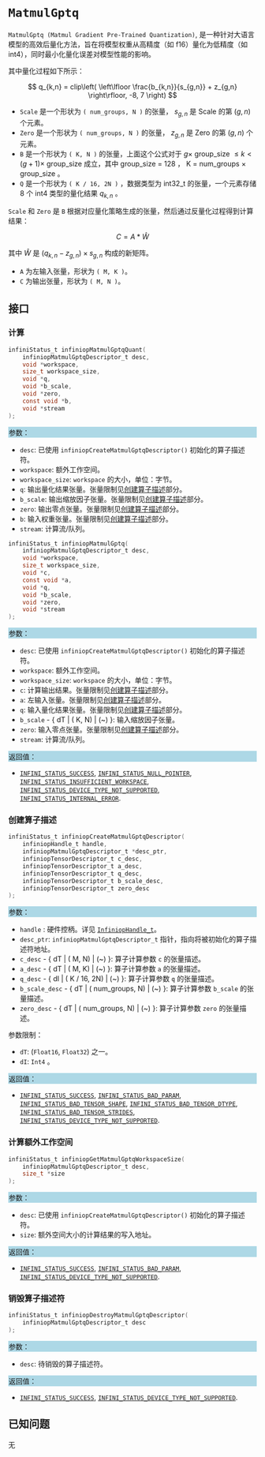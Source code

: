 
# `MatmulGptq`

`MatmulGptq (Matmul Gradient Pre-Trained Quantization)`, 是一种针对大语言模型的高效后量化方法，旨在将模型权重从高精度（如 f16）量化为低精度（如 int4），同时最小化量化误差对模型性能的影响。

其中量化过程如下所示：

  $$
  q_{k,n} = clip\left( \left\lfloor \frac{b_{k,n}}{s_{g,n}} + z_{g,n} \right\rfloor, -8, 7 \right)
  $$

- `Scale` 是一个形状为 `( num_groups, N )` 的张量， $s_{g,n}$ 是 Scale 的第 $(g, n)$ 个元素。 
- `Zero` 是一个形状为 `( num_groups, N )` 的张量， $z_{g,n}$ 是 Zero 的第 $(g, n)$ 个元素。
- `B` 是一个形状为 `( K, N )` 的张量，上面这个公式对于 $g \times$ group_size $\leq k < (g + 1) \times$ group_size 成立，其中 group_size = 128 ， K = num_groups $\times$ group_size 。
- `Q` 是一个形状为 `( K / 16, 2N )` ，数据类型为 int32_t 的张量，一个元素存储 8 个 int4 类型的量化结果 $q_{k,n}$ 。


`Scale` 和 `Zero` 是 `B` 根据对应量化策略生成的张量，然后通过反量化过程得到计算结果：

  $$
  C = A * \hat{W}
  $$

其中 $\hat{W}$ 是 $(q_{k,n} - z_{g,n}) \times s_{g,n}$ 构成的新矩阵。

- `A` 为左输入张量，形状为 `( M, K )`。
- `C` 为输出张量，形状为 `( M, N )`。

## 接口

### 计算

```c
infiniStatus_t infiniopMatmulGptqQuant(
    infiniopMatmulGptqDescriptor_t desc,
    void *workspace,
    size_t workspace_size,
    void *q,
    void *b_scale,
    void *zero,
    const void *b,
    void *stream
);
```

<div style="background-color: lightblue; padding: 1px;"> 参数： </div>

- `desc`:
  已使用 `infiniopCreateMatmulGptqDescriptor()` 初始化的算子描述符。
- `workspace`:
  额外工作空间。
- `workspace_size`:
  `workspace` 的大小，单位：字节。
- `q`:
  输出量化结果张量。张量限制见[创建算子描述](#创建算子描述)部分。
- `b_scale`:
  输出缩放因子张量。张量限制见[创建算子描述](#创建算子描述)部分。
- `zero`:
  输出零点张量。张量限制见[创建算子描述](#创建算子描述)部分。
- `b`:
  输入权重张量。张量限制见[创建算子描述](#创建算子描述)部分。
- `stream`:
  计算流/队列。

```c
infiniStatus_t infiniopMatmulGptq(
    infiniopMatmulGptqDescriptor_t desc,
    void *workspace,
    size_t workspace_size,
    void *c,
    const void *a,
    void *q,
    void *b_scale,
    void *zero,
    void *stream
);
```

<div style="background-color: lightblue; padding: 1px;"> 参数： </div>

- `desc`:
  已使用 `infiniopCreateMatmulGptqDescriptor()` 初始化的算子描述符。
- `workspace`:
  额外工作空间。
- `workspace_size`:
  `workspace` 的大小，单位：字节。
- `c`:
  计算输出结果。张量限制见[创建算子描述](#创建算子描述)部分。
- `a`:
  左输入张量。张量限制见[创建算子描述](#创建算子描述)部分。
- `q`:
  输入量化结果张量。张量限制见[创建算子描述](#创建算子描述)部分。
- `b_scale` - { dT | ( K, N) | (~) }:
  输入缩放因子张量。
- `zero`:
  输入零点张量。张量限制见[创建算子描述](#创建算子描述)部分。
- `stream`:
  计算流/队列。

<div style="background-color: lightblue; padding: 1px;">  返回值：</div>

- [`INFINI_STATUS_SUCCESS`], [`INFINI_STATUS_NULL_POINTER`], [`INFINI_STATUS_INSUFFICIENT_WORKSPACE`], [`INFINI_STATUS_DEVICE_TYPE_NOT_SUPPORTED`], [`INFINI_STATUS_INTERNAL_ERROR`].

### 创建算子描述

```c
infiniStatus_t infiniopCreateMatmulGptqDescriptor(
    infiniopHandle_t handle,
    infiniopMatmulGptqDescriptor_t *desc_ptr,
    infiniopTensorDescriptor_t c_desc,
    infiniopTensorDescriptor_t a_desc,
    infiniopTensorDescriptor_t q_desc,
    infiniopTensorDescriptor_t b_scale_desc,
    infiniopTensorDescriptor_t zero_desc
);
```

<div style="background-color: lightblue; padding: 1px;"> 参数：</div>

- `handle`
 : 硬件控柄。详见 [`InfiniopHandle_t`]。
- `desc_ptr`:
  `infiniopMatmulGptqDescriptor_t` 指针，指向将被初始化的算子描述符地址。
- `c_desc` - { dT | ( M, N) | (~) }:
  算子计算参数 `c` 的张量描述。
- `a_desc` - { dT | ( M, K) | (~) }:
  算子计算参数 `a` 的张量描述。
- `q_desc` - { dI | ( K / 16, 2N) | (~) }:
  算子计算参数 `q` 的张量描述。
- `b_scale_desc` - { dT | ( num_groups, N) | (~) }:
  算子计算参数 `b_scale` 的张量描述。
- `zero_desc` - { dT | ( num_groups, N) | (~) }:
  算子计算参数 `zero` 的张量描述。

参数限制：

- `dT`:  (`Float16`, `Float32`) 之一。
- `dI`:  `Int4` 。

<div style="background-color: lightblue; padding: 1px;"> 返回值：</div>

- [`INFINI_STATUS_SUCCESS`], [`INFINI_STATUS_BAD_PARAM`],  [`INFINI_STATUS_BAD_TENSOR_SHAPE`], [`INFINI_STATUS_BAD_TENSOR_DTYPE`], [`INFINI_STATUS_BAD_TENSOR_STRIDES`], [`INFINI_STATUS_DEVICE_TYPE_NOT_SUPPORTED`].

### 计算额外工作空间

```c
infiniStatus_t infiniopGetMatmulGptqWorkspaceSize(
    infiniopMatmulGptqDescriptor_t desc, 
    size_t *size
);
```

<div style="background-color: lightblue; padding: 1px;"> 参数：</div>

- `desc`:
  已使用 `infiniopCreateMatmulGptqDescriptor()` 初始化的算子描述符。
- `size`:
  额外空间大小的计算结果的写入地址。

<div style="background-color: lightblue; padding: 1px;"> 返回值：</div>

- [`INFINI_STATUS_SUCCESS`], [`INFINI_STATUS_BAD_PARAM`], [`INFINI_STATUS_DEVICE_TYPE_NOT_SUPPORTED`].

### 销毁算子描述符

```c
infiniStatus_t infiniopDestroyMatmulGptqDescriptor(
    infiniopMatmulGptqDescriptor_t desc
);
```

<div style="background-color: lightblue; padding: 1px;"> 参数： </div>

- `desc`:
  待销毁的算子描述符。

<div style="background-color: lightblue; padding: 1px;"> 返回值： </div>

- [`INFINI_STATUS_SUCCESS`], [`INFINI_STATUS_DEVICE_TYPE_NOT_SUPPORTED`].

## 已知问题

无

<!-- 链接 -->
[`InfiniopHandle_t`]: /infiniop/handle/README.md

[`INFINI_STATUS_SUCCESS`]: /common/status/README.md#INFINI_STATUS_SUCCESS
[`INFINI_STATUS_BAD_PARAM`]: /common/status/README.md#INFINI_STATUS_BAD_PARAM
[`INFINI_STATUS_DEVICE_TYPE_NOT_SUPPORTED`]: /common/status/README.md#INFINI_STATUS_DEVICE_TYPE_NOT_SUPPORTED
[`INFINI_STATUS_BAD_TENSOR_SHAPE`]: /common/status/README.md#INFINI_STATUS_BAD_TENSOR_SHAPE
[`INFINI_STATUS_BAD_TENSOR_DTYPE`]: /common/status/README.md#INFINI_STATUS_BAD_TENSOR_DTYPE
[`INFINI_STATUS_BAD_TENSOR_STRIDES`]: /common/status/README.md#INFINI_STATUS_BAD_TENSOR_STRIDES
[`INFINI_STATUS_NULL_POINTER`]:/common/status/README.md#INFINI_STATUS_NULL_POINTER
[`INFINI_STATUS_INSUFFICIENT_WORKSPACE`]:/common/status/README.md#INFINI_STATUS_INSUFFICIENT_WORKSPACE
[`INFINI_STATUS_INTERNAL_ERROR`]:/common/status/README.md#INFINI_STATUS_INTERNAL_ERROR
